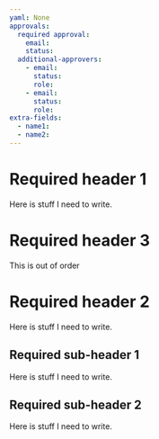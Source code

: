 ```yaml
---
yaml: None
approvals:
  required approval:
    email:
    status:
  additional-approvers:
    - email:
      status:
      role:
    - email:
      status:
      role:
extra-fields:
  - name1:
  - name2:
---
```


# Required header 1

Here is stuff I need to write.

# Required header 3

This is out of order

# Required header 2

Here is stuff I need to write.

## Required sub-header 1

Here is stuff I need to write.

## Required sub-header 2

Here is stuff I need to write.
